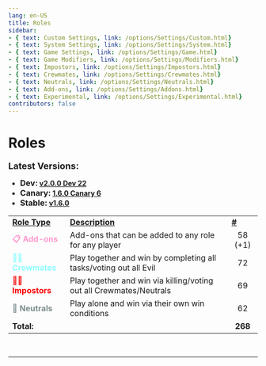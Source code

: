 ```yaml
---
lang: en-US
title: Roles
sidebar:
- { text: Custom Settings, link: /options/Settings/Custom.html}
- { text: System Settings, link: /options/Settings/System.html}
- { text: Game Settings, link: /options/Settings/Game.html}
- { text: Game Modifiers, link: /options/Settings/Modifiers.html}
- { text: Impostors, link: /options/Settings/Impostors.html}
- { text: Crewmates, link: /options/Settings/Crewmates.html} 
- { text: Neutrals, link: /options/Settings/Neutrals.html}
- { text: Add-ons, link: /options/Settings/Addons.html}
- { text: Experimental, link: /options/Settings/Experimental.html}
contributors: false
---
```


# Roles

<font size=4em><b>Latest Versions:</b></font><br>

- <b><font size=3em>Dev:</font> [v2.0.0 Dev 22](/changelogs/Dev.html)</b><br>
- <b><font size=3em>Canary:</font> [1.6.0 Canary 6](/changelogs/Canary.html)</b><br>
- <b><font size=3em>Stable:</font> [v1.6.0](/changelogs/Stable.html)</b><br>

<table>
<tr>
<td><b><u>Role Type</u></b></td>
<td><b><u>Description</u></b></td>
<td><b><u>#</u></b></td>
</tr>

<tr>
<td><font color=#ff9ace><b>📋 Add-ons</b></font></td>
<td>Add-ons that can be added to any role for any player</td>
<td align="center">58 (+1)</td>
</tr>

<tr>
<td><font color=#8cffff><b>🦸‍♂️ Crewmates</b></font> </td>
<td>Play together and win by completing all tasks/voting out all Evil</td>
<td align="center">72</td>
</tr>

<tr>
<td><font color=red><b>🦹‍♂️ Impostors</b></font></td>
<td>Play together and win via killing/voting out all Crewmates/Neutrals</td>
<td align="center">69</td>
</tr>

<tr>
<td><font color=#7c8c8d><b>🥷 Neutrals</b></font></td>
<td>Play alone and win via their own win conditions</td>
<td align="center">62</td>
</tr>

<tr>
<td colspan=2><b>Total:</b></td>
<td align="center"><b>268</b></td>
</tr>
</table>
<br>

---